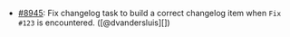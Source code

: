 * [#8945](https://github.com/rubocop-hq/rubocop/pull/8945): Fix changelog task to build a correct changelog item when `Fix #123` is encountered. ([@dvandersluis][])
